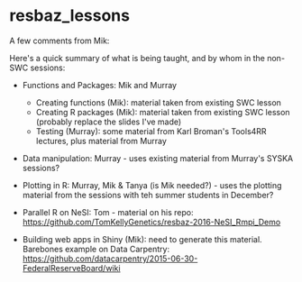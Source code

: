 # resbaz_lessons

A few comments from Mik:

Here's a quick summary of what is being taught, and by whom in the non-SWC sessions:
 - Functions and Packages: Mik and Murray
   - Creating functions (Mik): material taken from existing SWC lesson
   - Creating R packages (Mik): material taken from existing SWC lesson (probably replace the slides I've made)
   - Testing (Murray): some material from Karl Broman's Tools4RR lectures, plus material from Murray

 - Data manipulation: Murray - uses existing material from Murray's SYSKA sessions?
 - Plotting in R: Murray, Mik & Tanya (is Mik needed?) - uses the plotting material from the sessions with teh summer students in December?
 - Parallel R on NeSI: Tom - material on his repo: https://github.com/TomKellyGenetics/resbaz-2016-NeSI_Rmpi_Demo
 - Building web apps in Shiny (Mik): need to generate this material.  Barebones example on Data Carpentry: https://github.com/datacarpentry/2015-06-30-FederalReserveBoard/wiki
